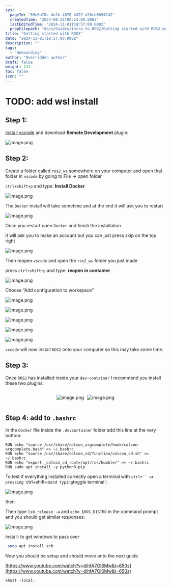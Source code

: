 ```yaml
---
sys:
  pageId: "89e0a78c-4e2b-4070-b327-d28cb0694742"
  createdTime: "2024-08-21T00:24:00.000Z"
  lastEditedTime: "2024-11-01T18:57:00.000Z"
  propFilepath: "docs/Guides/intro_to_ROS2/Getting started with ROS2.md"
title: "Getting started with ROS2"
date: "2024-11-01T18:57:00.000Z"
description: ""
tags:
  - "Onboarding"
author: "Overridden author"
draft: false
weight: 141
toc: false
icon: ""
---
```


# TODO: add wsl install

## Step 1:

[Install vscode](https://code.visualstudio.com/download) and download **Remote Development** plugin:

![image.png](https://prod-files-secure.s3.us-west-2.amazonaws.com/d518164a-d88e-44d1-a4ee-3adb3bd8bce0/efb52993-1881-4a40-b95e-6f020334f022/image.png?X-Amz-Algorithm=AWS4-HMAC-SHA256&X-Amz-Content-Sha256=UNSIGNED-PAYLOAD&X-Amz-Credential=ASIAZI2LB4665JHE5KQA%2F20250504%2Fus-west-2%2Fs3%2Faws4_request&X-Amz-Date=20250504T210730Z&X-Amz-Expires=3600&X-Amz-Security-Token=IQoJb3JpZ2luX2VjEHUaCXVzLXdlc3QtMiJHMEUCIDdn%2BVI6f8EiWYiyw8lTg5aGpTkhD2scEHnbq9jxNCk9AiEAhKcvQb0MonIN3XPHAUys5wW8AfjjsM3A3oHvyreTRzcq%2FwMIHhAAGgw2Mzc0MjMxODM4MDUiDKYytUbvQHe5XwIwbircA9E6v1ZWwtsxublv1Em5bT1JZDfGMsZCmGub0GoKpNX4njg2Oxt6YzT04a6%2F2SOdWwJe9tDL60yMdGEz8Ch3U5xAFSWULPBvRA5owmYaL2zewJQQkZHQzlPu7Xq8p18Y2YjExElpi2E8FW55DT1a9uylq%2Fa1Edl71BfQjTrhJ3WmlTIqlcMoKX%2FL6Fsl0GJIwvBKCh1pTEovW%2Bo2mw5Pse%2FXuHLlubKw3CfBJF5UviXL6mXrAiTSFX1Tv%2BdZyW7vesGbZlwE%2FRos2PRwMQK7RJlBuakaDSaw31KqSJH2mFqhLGzyGdLcJbmymEJwywTELUQt0smbBoDhnBTVyOgiJ%2B8mrAeo4K14XXRwNBE8ZagTJyWx9gtAYuulR77nTRVaK33Ks8DSXvy0pvMX4BEWAisvnHSUqbdapyXPtGnLpw4S9tj%2FAQ2db%2F%2BZfgDYmRSQQcjhxwpQxuwknWCqZ8fe%2F1S%2BXXND7n1wAkCKZxlji1lhKZYO8VneSgyXF53KYWiFDs%2FB2kVLhm9ahDepOsl7xZScTCroxnsr4Kh9sm4IAwbko6J6b2OgXVhkLJHZ3i63dJqLdVa%2BcNs98niwJWQyGKlRK14QpXqp4Ko9EECFCoznArPgBPLrtBCr8euHMLWs38AGOqUBE54UWMD1%2F46qjuo3oRaNr8fVDRXQX4qAgUvgvgQY3fu%2FT2ji8LHqv6dN3wP1edyu198TR05bJnfWIBNnW04atColtt8KC3Mc4LK5oktRDMiR9NuRP6YPULvLT1%2FpXR6R1bvQUSs1EjEI6XOoy4STcvniw3fwmjrZrjlMpxYmdWTp4MLW3ujQLZDEvaM6ZJPHbpN2Yn9icObw5M5k2OKoru4Aqrql&X-Amz-Signature=e2b12e69ecc94de584f4ba56119a322f662c23259ca6ca4af4289496c30508d4&X-Amz-SignedHeaders=host&x-id=GetObject)

## Step 2:

Create a folder called `ros2_ws` somewhere on your computer and open that folder in `vscode` by going to File → open folder 

`ctrl+shift+p` and type: **Install Docker**

![image.png](https://prod-files-secure.s3.us-west-2.amazonaws.com/d518164a-d88e-44d1-a4ee-3adb3bd8bce0/2269dc0e-1cd5-47ff-bceb-c04ad9b2eab0/image.png?X-Amz-Algorithm=AWS4-HMAC-SHA256&X-Amz-Content-Sha256=UNSIGNED-PAYLOAD&X-Amz-Credential=ASIAZI2LB4665JHE5KQA%2F20250504%2Fus-west-2%2Fs3%2Faws4_request&X-Amz-Date=20250504T210730Z&X-Amz-Expires=3600&X-Amz-Security-Token=IQoJb3JpZ2luX2VjEHUaCXVzLXdlc3QtMiJHMEUCIDdn%2BVI6f8EiWYiyw8lTg5aGpTkhD2scEHnbq9jxNCk9AiEAhKcvQb0MonIN3XPHAUys5wW8AfjjsM3A3oHvyreTRzcq%2FwMIHhAAGgw2Mzc0MjMxODM4MDUiDKYytUbvQHe5XwIwbircA9E6v1ZWwtsxublv1Em5bT1JZDfGMsZCmGub0GoKpNX4njg2Oxt6YzT04a6%2F2SOdWwJe9tDL60yMdGEz8Ch3U5xAFSWULPBvRA5owmYaL2zewJQQkZHQzlPu7Xq8p18Y2YjExElpi2E8FW55DT1a9uylq%2Fa1Edl71BfQjTrhJ3WmlTIqlcMoKX%2FL6Fsl0GJIwvBKCh1pTEovW%2Bo2mw5Pse%2FXuHLlubKw3CfBJF5UviXL6mXrAiTSFX1Tv%2BdZyW7vesGbZlwE%2FRos2PRwMQK7RJlBuakaDSaw31KqSJH2mFqhLGzyGdLcJbmymEJwywTELUQt0smbBoDhnBTVyOgiJ%2B8mrAeo4K14XXRwNBE8ZagTJyWx9gtAYuulR77nTRVaK33Ks8DSXvy0pvMX4BEWAisvnHSUqbdapyXPtGnLpw4S9tj%2FAQ2db%2F%2BZfgDYmRSQQcjhxwpQxuwknWCqZ8fe%2F1S%2BXXND7n1wAkCKZxlji1lhKZYO8VneSgyXF53KYWiFDs%2FB2kVLhm9ahDepOsl7xZScTCroxnsr4Kh9sm4IAwbko6J6b2OgXVhkLJHZ3i63dJqLdVa%2BcNs98niwJWQyGKlRK14QpXqp4Ko9EECFCoznArPgBPLrtBCr8euHMLWs38AGOqUBE54UWMD1%2F46qjuo3oRaNr8fVDRXQX4qAgUvgvgQY3fu%2FT2ji8LHqv6dN3wP1edyu198TR05bJnfWIBNnW04atColtt8KC3Mc4LK5oktRDMiR9NuRP6YPULvLT1%2FpXR6R1bvQUSs1EjEI6XOoy4STcvniw3fwmjrZrjlMpxYmdWTp4MLW3ujQLZDEvaM6ZJPHbpN2Yn9icObw5M5k2OKoru4Aqrql&X-Amz-Signature=8fb0a13cc0eda7cdd0f05a3613aca18f5d09fa834dc75b3113befee0e42181eb&X-Amz-SignedHeaders=host&x-id=GetObject)

The `Docker` install will take sometime and at the end it will ask you to restart

![image.png](https://prod-files-secure.s3.us-west-2.amazonaws.com/d518164a-d88e-44d1-a4ee-3adb3bd8bce0/ed233f78-be33-4b1f-b89c-9c346c0e961e/image.png?X-Amz-Algorithm=AWS4-HMAC-SHA256&X-Amz-Content-Sha256=UNSIGNED-PAYLOAD&X-Amz-Credential=ASIAZI2LB4665JHE5KQA%2F20250504%2Fus-west-2%2Fs3%2Faws4_request&X-Amz-Date=20250504T210730Z&X-Amz-Expires=3600&X-Amz-Security-Token=IQoJb3JpZ2luX2VjEHUaCXVzLXdlc3QtMiJHMEUCIDdn%2BVI6f8EiWYiyw8lTg5aGpTkhD2scEHnbq9jxNCk9AiEAhKcvQb0MonIN3XPHAUys5wW8AfjjsM3A3oHvyreTRzcq%2FwMIHhAAGgw2Mzc0MjMxODM4MDUiDKYytUbvQHe5XwIwbircA9E6v1ZWwtsxublv1Em5bT1JZDfGMsZCmGub0GoKpNX4njg2Oxt6YzT04a6%2F2SOdWwJe9tDL60yMdGEz8Ch3U5xAFSWULPBvRA5owmYaL2zewJQQkZHQzlPu7Xq8p18Y2YjExElpi2E8FW55DT1a9uylq%2Fa1Edl71BfQjTrhJ3WmlTIqlcMoKX%2FL6Fsl0GJIwvBKCh1pTEovW%2Bo2mw5Pse%2FXuHLlubKw3CfBJF5UviXL6mXrAiTSFX1Tv%2BdZyW7vesGbZlwE%2FRos2PRwMQK7RJlBuakaDSaw31KqSJH2mFqhLGzyGdLcJbmymEJwywTELUQt0smbBoDhnBTVyOgiJ%2B8mrAeo4K14XXRwNBE8ZagTJyWx9gtAYuulR77nTRVaK33Ks8DSXvy0pvMX4BEWAisvnHSUqbdapyXPtGnLpw4S9tj%2FAQ2db%2F%2BZfgDYmRSQQcjhxwpQxuwknWCqZ8fe%2F1S%2BXXND7n1wAkCKZxlji1lhKZYO8VneSgyXF53KYWiFDs%2FB2kVLhm9ahDepOsl7xZScTCroxnsr4Kh9sm4IAwbko6J6b2OgXVhkLJHZ3i63dJqLdVa%2BcNs98niwJWQyGKlRK14QpXqp4Ko9EECFCoznArPgBPLrtBCr8euHMLWs38AGOqUBE54UWMD1%2F46qjuo3oRaNr8fVDRXQX4qAgUvgvgQY3fu%2FT2ji8LHqv6dN3wP1edyu198TR05bJnfWIBNnW04atColtt8KC3Mc4LK5oktRDMiR9NuRP6YPULvLT1%2FpXR6R1bvQUSs1EjEI6XOoy4STcvniw3fwmjrZrjlMpxYmdWTp4MLW3ujQLZDEvaM6ZJPHbpN2Yn9icObw5M5k2OKoru4Aqrql&X-Amz-Signature=a158b6561d76268f3faef028310578a8fb7b025b7f9b4bc9bd225e3ab89aea91&X-Amz-SignedHeaders=host&x-id=GetObject)

Once you restart open `Docker` and finish the installation

It will ask you to make an account but you can just press skip on the top right

![image.png](https://prod-files-secure.s3.us-west-2.amazonaws.com/d518164a-d88e-44d1-a4ee-3adb3bd8bce0/21010ad9-1659-4fd9-9f59-9932a09b2a3d/image.png?X-Amz-Algorithm=AWS4-HMAC-SHA256&X-Amz-Content-Sha256=UNSIGNED-PAYLOAD&X-Amz-Credential=ASIAZI2LB4665JHE5KQA%2F20250504%2Fus-west-2%2Fs3%2Faws4_request&X-Amz-Date=20250504T210730Z&X-Amz-Expires=3600&X-Amz-Security-Token=IQoJb3JpZ2luX2VjEHUaCXVzLXdlc3QtMiJHMEUCIDdn%2BVI6f8EiWYiyw8lTg5aGpTkhD2scEHnbq9jxNCk9AiEAhKcvQb0MonIN3XPHAUys5wW8AfjjsM3A3oHvyreTRzcq%2FwMIHhAAGgw2Mzc0MjMxODM4MDUiDKYytUbvQHe5XwIwbircA9E6v1ZWwtsxublv1Em5bT1JZDfGMsZCmGub0GoKpNX4njg2Oxt6YzT04a6%2F2SOdWwJe9tDL60yMdGEz8Ch3U5xAFSWULPBvRA5owmYaL2zewJQQkZHQzlPu7Xq8p18Y2YjExElpi2E8FW55DT1a9uylq%2Fa1Edl71BfQjTrhJ3WmlTIqlcMoKX%2FL6Fsl0GJIwvBKCh1pTEovW%2Bo2mw5Pse%2FXuHLlubKw3CfBJF5UviXL6mXrAiTSFX1Tv%2BdZyW7vesGbZlwE%2FRos2PRwMQK7RJlBuakaDSaw31KqSJH2mFqhLGzyGdLcJbmymEJwywTELUQt0smbBoDhnBTVyOgiJ%2B8mrAeo4K14XXRwNBE8ZagTJyWx9gtAYuulR77nTRVaK33Ks8DSXvy0pvMX4BEWAisvnHSUqbdapyXPtGnLpw4S9tj%2FAQ2db%2F%2BZfgDYmRSQQcjhxwpQxuwknWCqZ8fe%2F1S%2BXXND7n1wAkCKZxlji1lhKZYO8VneSgyXF53KYWiFDs%2FB2kVLhm9ahDepOsl7xZScTCroxnsr4Kh9sm4IAwbko6J6b2OgXVhkLJHZ3i63dJqLdVa%2BcNs98niwJWQyGKlRK14QpXqp4Ko9EECFCoznArPgBPLrtBCr8euHMLWs38AGOqUBE54UWMD1%2F46qjuo3oRaNr8fVDRXQX4qAgUvgvgQY3fu%2FT2ji8LHqv6dN3wP1edyu198TR05bJnfWIBNnW04atColtt8KC3Mc4LK5oktRDMiR9NuRP6YPULvLT1%2FpXR6R1bvQUSs1EjEI6XOoy4STcvniw3fwmjrZrjlMpxYmdWTp4MLW3ujQLZDEvaM6ZJPHbpN2Yn9icObw5M5k2OKoru4Aqrql&X-Amz-Signature=e6136a236ffb91edf4cac7da0d999ec02295f746efc447fa2ddbb1b1fefab63f&X-Amz-SignedHeaders=host&x-id=GetObject)

Then reopen `vscode` and open the `ros2_ws` folder you just made

press `ctrl+shift+p` and type: **reopen in container**

![image.png](https://prod-files-secure.s3.us-west-2.amazonaws.com/d518164a-d88e-44d1-a4ee-3adb3bd8bce0/4e93b8c2-41ad-488c-8095-c74205196118/image.png?X-Amz-Algorithm=AWS4-HMAC-SHA256&X-Amz-Content-Sha256=UNSIGNED-PAYLOAD&X-Amz-Credential=ASIAZI2LB4665JHE5KQA%2F20250504%2Fus-west-2%2Fs3%2Faws4_request&X-Amz-Date=20250504T210730Z&X-Amz-Expires=3600&X-Amz-Security-Token=IQoJb3JpZ2luX2VjEHUaCXVzLXdlc3QtMiJHMEUCIDdn%2BVI6f8EiWYiyw8lTg5aGpTkhD2scEHnbq9jxNCk9AiEAhKcvQb0MonIN3XPHAUys5wW8AfjjsM3A3oHvyreTRzcq%2FwMIHhAAGgw2Mzc0MjMxODM4MDUiDKYytUbvQHe5XwIwbircA9E6v1ZWwtsxublv1Em5bT1JZDfGMsZCmGub0GoKpNX4njg2Oxt6YzT04a6%2F2SOdWwJe9tDL60yMdGEz8Ch3U5xAFSWULPBvRA5owmYaL2zewJQQkZHQzlPu7Xq8p18Y2YjExElpi2E8FW55DT1a9uylq%2Fa1Edl71BfQjTrhJ3WmlTIqlcMoKX%2FL6Fsl0GJIwvBKCh1pTEovW%2Bo2mw5Pse%2FXuHLlubKw3CfBJF5UviXL6mXrAiTSFX1Tv%2BdZyW7vesGbZlwE%2FRos2PRwMQK7RJlBuakaDSaw31KqSJH2mFqhLGzyGdLcJbmymEJwywTELUQt0smbBoDhnBTVyOgiJ%2B8mrAeo4K14XXRwNBE8ZagTJyWx9gtAYuulR77nTRVaK33Ks8DSXvy0pvMX4BEWAisvnHSUqbdapyXPtGnLpw4S9tj%2FAQ2db%2F%2BZfgDYmRSQQcjhxwpQxuwknWCqZ8fe%2F1S%2BXXND7n1wAkCKZxlji1lhKZYO8VneSgyXF53KYWiFDs%2FB2kVLhm9ahDepOsl7xZScTCroxnsr4Kh9sm4IAwbko6J6b2OgXVhkLJHZ3i63dJqLdVa%2BcNs98niwJWQyGKlRK14QpXqp4Ko9EECFCoznArPgBPLrtBCr8euHMLWs38AGOqUBE54UWMD1%2F46qjuo3oRaNr8fVDRXQX4qAgUvgvgQY3fu%2FT2ji8LHqv6dN3wP1edyu198TR05bJnfWIBNnW04atColtt8KC3Mc4LK5oktRDMiR9NuRP6YPULvLT1%2FpXR6R1bvQUSs1EjEI6XOoy4STcvniw3fwmjrZrjlMpxYmdWTp4MLW3ujQLZDEvaM6ZJPHbpN2Yn9icObw5M5k2OKoru4Aqrql&X-Amz-Signature=dc3d5fe991d0a7ab9ad285bec9cac403bd1cf5c695fe03051389dc6f16d03567&X-Amz-SignedHeaders=host&x-id=GetObject)

Choose “Add configuration to workspace”

![image.png](https://prod-files-secure.s3.us-west-2.amazonaws.com/d518164a-d88e-44d1-a4ee-3adb3bd8bce0/9560b282-5060-4989-ba37-97e7b2c22476/image.png?X-Amz-Algorithm=AWS4-HMAC-SHA256&X-Amz-Content-Sha256=UNSIGNED-PAYLOAD&X-Amz-Credential=ASIAZI2LB4665JHE5KQA%2F20250504%2Fus-west-2%2Fs3%2Faws4_request&X-Amz-Date=20250504T210730Z&X-Amz-Expires=3600&X-Amz-Security-Token=IQoJb3JpZ2luX2VjEHUaCXVzLXdlc3QtMiJHMEUCIDdn%2BVI6f8EiWYiyw8lTg5aGpTkhD2scEHnbq9jxNCk9AiEAhKcvQb0MonIN3XPHAUys5wW8AfjjsM3A3oHvyreTRzcq%2FwMIHhAAGgw2Mzc0MjMxODM4MDUiDKYytUbvQHe5XwIwbircA9E6v1ZWwtsxublv1Em5bT1JZDfGMsZCmGub0GoKpNX4njg2Oxt6YzT04a6%2F2SOdWwJe9tDL60yMdGEz8Ch3U5xAFSWULPBvRA5owmYaL2zewJQQkZHQzlPu7Xq8p18Y2YjExElpi2E8FW55DT1a9uylq%2Fa1Edl71BfQjTrhJ3WmlTIqlcMoKX%2FL6Fsl0GJIwvBKCh1pTEovW%2Bo2mw5Pse%2FXuHLlubKw3CfBJF5UviXL6mXrAiTSFX1Tv%2BdZyW7vesGbZlwE%2FRos2PRwMQK7RJlBuakaDSaw31KqSJH2mFqhLGzyGdLcJbmymEJwywTELUQt0smbBoDhnBTVyOgiJ%2B8mrAeo4K14XXRwNBE8ZagTJyWx9gtAYuulR77nTRVaK33Ks8DSXvy0pvMX4BEWAisvnHSUqbdapyXPtGnLpw4S9tj%2FAQ2db%2F%2BZfgDYmRSQQcjhxwpQxuwknWCqZ8fe%2F1S%2BXXND7n1wAkCKZxlji1lhKZYO8VneSgyXF53KYWiFDs%2FB2kVLhm9ahDepOsl7xZScTCroxnsr4Kh9sm4IAwbko6J6b2OgXVhkLJHZ3i63dJqLdVa%2BcNs98niwJWQyGKlRK14QpXqp4Ko9EECFCoznArPgBPLrtBCr8euHMLWs38AGOqUBE54UWMD1%2F46qjuo3oRaNr8fVDRXQX4qAgUvgvgQY3fu%2FT2ji8LHqv6dN3wP1edyu198TR05bJnfWIBNnW04atColtt8KC3Mc4LK5oktRDMiR9NuRP6YPULvLT1%2FpXR6R1bvQUSs1EjEI6XOoy4STcvniw3fwmjrZrjlMpxYmdWTp4MLW3ujQLZDEvaM6ZJPHbpN2Yn9icObw5M5k2OKoru4Aqrql&X-Amz-Signature=cc022ce54b56aa7bb5d646aef5a5fd45b5249809aa22ce2ca78af416051599e7&X-Amz-SignedHeaders=host&x-id=GetObject)

![image.png](https://prod-files-secure.s3.us-west-2.amazonaws.com/d518164a-d88e-44d1-a4ee-3adb3bd8bce0/2ee63f81-886b-48e8-a553-dc6e5eac99e4/image.png?X-Amz-Algorithm=AWS4-HMAC-SHA256&X-Amz-Content-Sha256=UNSIGNED-PAYLOAD&X-Amz-Credential=ASIAZI2LB4665JHE5KQA%2F20250504%2Fus-west-2%2Fs3%2Faws4_request&X-Amz-Date=20250504T210730Z&X-Amz-Expires=3600&X-Amz-Security-Token=IQoJb3JpZ2luX2VjEHUaCXVzLXdlc3QtMiJHMEUCIDdn%2BVI6f8EiWYiyw8lTg5aGpTkhD2scEHnbq9jxNCk9AiEAhKcvQb0MonIN3XPHAUys5wW8AfjjsM3A3oHvyreTRzcq%2FwMIHhAAGgw2Mzc0MjMxODM4MDUiDKYytUbvQHe5XwIwbircA9E6v1ZWwtsxublv1Em5bT1JZDfGMsZCmGub0GoKpNX4njg2Oxt6YzT04a6%2F2SOdWwJe9tDL60yMdGEz8Ch3U5xAFSWULPBvRA5owmYaL2zewJQQkZHQzlPu7Xq8p18Y2YjExElpi2E8FW55DT1a9uylq%2Fa1Edl71BfQjTrhJ3WmlTIqlcMoKX%2FL6Fsl0GJIwvBKCh1pTEovW%2Bo2mw5Pse%2FXuHLlubKw3CfBJF5UviXL6mXrAiTSFX1Tv%2BdZyW7vesGbZlwE%2FRos2PRwMQK7RJlBuakaDSaw31KqSJH2mFqhLGzyGdLcJbmymEJwywTELUQt0smbBoDhnBTVyOgiJ%2B8mrAeo4K14XXRwNBE8ZagTJyWx9gtAYuulR77nTRVaK33Ks8DSXvy0pvMX4BEWAisvnHSUqbdapyXPtGnLpw4S9tj%2FAQ2db%2F%2BZfgDYmRSQQcjhxwpQxuwknWCqZ8fe%2F1S%2BXXND7n1wAkCKZxlji1lhKZYO8VneSgyXF53KYWiFDs%2FB2kVLhm9ahDepOsl7xZScTCroxnsr4Kh9sm4IAwbko6J6b2OgXVhkLJHZ3i63dJqLdVa%2BcNs98niwJWQyGKlRK14QpXqp4Ko9EECFCoznArPgBPLrtBCr8euHMLWs38AGOqUBE54UWMD1%2F46qjuo3oRaNr8fVDRXQX4qAgUvgvgQY3fu%2FT2ji8LHqv6dN3wP1edyu198TR05bJnfWIBNnW04atColtt8KC3Mc4LK5oktRDMiR9NuRP6YPULvLT1%2FpXR6R1bvQUSs1EjEI6XOoy4STcvniw3fwmjrZrjlMpxYmdWTp4MLW3ujQLZDEvaM6ZJPHbpN2Yn9icObw5M5k2OKoru4Aqrql&X-Amz-Signature=21a35fce7f1680ef07240ffb65a5fcef6a847b5156cf27514ac9a2de2c1a00b7&X-Amz-SignedHeaders=host&x-id=GetObject)

![image.png](https://prod-files-secure.s3.us-west-2.amazonaws.com/d518164a-d88e-44d1-a4ee-3adb3bd8bce0/ae1580b2-b048-407e-aed9-b584224a7a04/image.png?X-Amz-Algorithm=AWS4-HMAC-SHA256&X-Amz-Content-Sha256=UNSIGNED-PAYLOAD&X-Amz-Credential=ASIAZI2LB4665JHE5KQA%2F20250504%2Fus-west-2%2Fs3%2Faws4_request&X-Amz-Date=20250504T210730Z&X-Amz-Expires=3600&X-Amz-Security-Token=IQoJb3JpZ2luX2VjEHUaCXVzLXdlc3QtMiJHMEUCIDdn%2BVI6f8EiWYiyw8lTg5aGpTkhD2scEHnbq9jxNCk9AiEAhKcvQb0MonIN3XPHAUys5wW8AfjjsM3A3oHvyreTRzcq%2FwMIHhAAGgw2Mzc0MjMxODM4MDUiDKYytUbvQHe5XwIwbircA9E6v1ZWwtsxublv1Em5bT1JZDfGMsZCmGub0GoKpNX4njg2Oxt6YzT04a6%2F2SOdWwJe9tDL60yMdGEz8Ch3U5xAFSWULPBvRA5owmYaL2zewJQQkZHQzlPu7Xq8p18Y2YjExElpi2E8FW55DT1a9uylq%2Fa1Edl71BfQjTrhJ3WmlTIqlcMoKX%2FL6Fsl0GJIwvBKCh1pTEovW%2Bo2mw5Pse%2FXuHLlubKw3CfBJF5UviXL6mXrAiTSFX1Tv%2BdZyW7vesGbZlwE%2FRos2PRwMQK7RJlBuakaDSaw31KqSJH2mFqhLGzyGdLcJbmymEJwywTELUQt0smbBoDhnBTVyOgiJ%2B8mrAeo4K14XXRwNBE8ZagTJyWx9gtAYuulR77nTRVaK33Ks8DSXvy0pvMX4BEWAisvnHSUqbdapyXPtGnLpw4S9tj%2FAQ2db%2F%2BZfgDYmRSQQcjhxwpQxuwknWCqZ8fe%2F1S%2BXXND7n1wAkCKZxlji1lhKZYO8VneSgyXF53KYWiFDs%2FB2kVLhm9ahDepOsl7xZScTCroxnsr4Kh9sm4IAwbko6J6b2OgXVhkLJHZ3i63dJqLdVa%2BcNs98niwJWQyGKlRK14QpXqp4Ko9EECFCoznArPgBPLrtBCr8euHMLWs38AGOqUBE54UWMD1%2F46qjuo3oRaNr8fVDRXQX4qAgUvgvgQY3fu%2FT2ji8LHqv6dN3wP1edyu198TR05bJnfWIBNnW04atColtt8KC3Mc4LK5oktRDMiR9NuRP6YPULvLT1%2FpXR6R1bvQUSs1EjEI6XOoy4STcvniw3fwmjrZrjlMpxYmdWTp4MLW3ujQLZDEvaM6ZJPHbpN2Yn9icObw5M5k2OKoru4Aqrql&X-Amz-Signature=f57bc728025ca42314a3fd7414fd76ddb3f2bdc54799333b7b725b42d3c98f99&X-Amz-SignedHeaders=host&x-id=GetObject)

![image.png](https://prod-files-secure.s3.us-west-2.amazonaws.com/d518164a-d88e-44d1-a4ee-3adb3bd8bce0/53255b28-f75e-430f-b9e3-c0ac8577e42b/image.png?X-Amz-Algorithm=AWS4-HMAC-SHA256&X-Amz-Content-Sha256=UNSIGNED-PAYLOAD&X-Amz-Credential=ASIAZI2LB4665JHE5KQA%2F20250504%2Fus-west-2%2Fs3%2Faws4_request&X-Amz-Date=20250504T210730Z&X-Amz-Expires=3600&X-Amz-Security-Token=IQoJb3JpZ2luX2VjEHUaCXVzLXdlc3QtMiJHMEUCIDdn%2BVI6f8EiWYiyw8lTg5aGpTkhD2scEHnbq9jxNCk9AiEAhKcvQb0MonIN3XPHAUys5wW8AfjjsM3A3oHvyreTRzcq%2FwMIHhAAGgw2Mzc0MjMxODM4MDUiDKYytUbvQHe5XwIwbircA9E6v1ZWwtsxublv1Em5bT1JZDfGMsZCmGub0GoKpNX4njg2Oxt6YzT04a6%2F2SOdWwJe9tDL60yMdGEz8Ch3U5xAFSWULPBvRA5owmYaL2zewJQQkZHQzlPu7Xq8p18Y2YjExElpi2E8FW55DT1a9uylq%2Fa1Edl71BfQjTrhJ3WmlTIqlcMoKX%2FL6Fsl0GJIwvBKCh1pTEovW%2Bo2mw5Pse%2FXuHLlubKw3CfBJF5UviXL6mXrAiTSFX1Tv%2BdZyW7vesGbZlwE%2FRos2PRwMQK7RJlBuakaDSaw31KqSJH2mFqhLGzyGdLcJbmymEJwywTELUQt0smbBoDhnBTVyOgiJ%2B8mrAeo4K14XXRwNBE8ZagTJyWx9gtAYuulR77nTRVaK33Ks8DSXvy0pvMX4BEWAisvnHSUqbdapyXPtGnLpw4S9tj%2FAQ2db%2F%2BZfgDYmRSQQcjhxwpQxuwknWCqZ8fe%2F1S%2BXXND7n1wAkCKZxlji1lhKZYO8VneSgyXF53KYWiFDs%2FB2kVLhm9ahDepOsl7xZScTCroxnsr4Kh9sm4IAwbko6J6b2OgXVhkLJHZ3i63dJqLdVa%2BcNs98niwJWQyGKlRK14QpXqp4Ko9EECFCoznArPgBPLrtBCr8euHMLWs38AGOqUBE54UWMD1%2F46qjuo3oRaNr8fVDRXQX4qAgUvgvgQY3fu%2FT2ji8LHqv6dN3wP1edyu198TR05bJnfWIBNnW04atColtt8KC3Mc4LK5oktRDMiR9NuRP6YPULvLT1%2FpXR6R1bvQUSs1EjEI6XOoy4STcvniw3fwmjrZrjlMpxYmdWTp4MLW3ujQLZDEvaM6ZJPHbpN2Yn9icObw5M5k2OKoru4Aqrql&X-Amz-Signature=5b1ec2e7cb242b5e7c06f3346e073596062726a84b9ce20ae0a2fa4028051c46&X-Amz-SignedHeaders=host&x-id=GetObject)

![image.png](https://prod-files-secure.s3.us-west-2.amazonaws.com/d518164a-d88e-44d1-a4ee-3adb3bd8bce0/7c562767-5af9-4ffb-97d1-327bcdf4ee00/image.png?X-Amz-Algorithm=AWS4-HMAC-SHA256&X-Amz-Content-Sha256=UNSIGNED-PAYLOAD&X-Amz-Credential=ASIAZI2LB4665JHE5KQA%2F20250504%2Fus-west-2%2Fs3%2Faws4_request&X-Amz-Date=20250504T210730Z&X-Amz-Expires=3600&X-Amz-Security-Token=IQoJb3JpZ2luX2VjEHUaCXVzLXdlc3QtMiJHMEUCIDdn%2BVI6f8EiWYiyw8lTg5aGpTkhD2scEHnbq9jxNCk9AiEAhKcvQb0MonIN3XPHAUys5wW8AfjjsM3A3oHvyreTRzcq%2FwMIHhAAGgw2Mzc0MjMxODM4MDUiDKYytUbvQHe5XwIwbircA9E6v1ZWwtsxublv1Em5bT1JZDfGMsZCmGub0GoKpNX4njg2Oxt6YzT04a6%2F2SOdWwJe9tDL60yMdGEz8Ch3U5xAFSWULPBvRA5owmYaL2zewJQQkZHQzlPu7Xq8p18Y2YjExElpi2E8FW55DT1a9uylq%2Fa1Edl71BfQjTrhJ3WmlTIqlcMoKX%2FL6Fsl0GJIwvBKCh1pTEovW%2Bo2mw5Pse%2FXuHLlubKw3CfBJF5UviXL6mXrAiTSFX1Tv%2BdZyW7vesGbZlwE%2FRos2PRwMQK7RJlBuakaDSaw31KqSJH2mFqhLGzyGdLcJbmymEJwywTELUQt0smbBoDhnBTVyOgiJ%2B8mrAeo4K14XXRwNBE8ZagTJyWx9gtAYuulR77nTRVaK33Ks8DSXvy0pvMX4BEWAisvnHSUqbdapyXPtGnLpw4S9tj%2FAQ2db%2F%2BZfgDYmRSQQcjhxwpQxuwknWCqZ8fe%2F1S%2BXXND7n1wAkCKZxlji1lhKZYO8VneSgyXF53KYWiFDs%2FB2kVLhm9ahDepOsl7xZScTCroxnsr4Kh9sm4IAwbko6J6b2OgXVhkLJHZ3i63dJqLdVa%2BcNs98niwJWQyGKlRK14QpXqp4Ko9EECFCoznArPgBPLrtBCr8euHMLWs38AGOqUBE54UWMD1%2F46qjuo3oRaNr8fVDRXQX4qAgUvgvgQY3fu%2FT2ji8LHqv6dN3wP1edyu198TR05bJnfWIBNnW04atColtt8KC3Mc4LK5oktRDMiR9NuRP6YPULvLT1%2FpXR6R1bvQUSs1EjEI6XOoy4STcvniw3fwmjrZrjlMpxYmdWTp4MLW3ujQLZDEvaM6ZJPHbpN2Yn9icObw5M5k2OKoru4Aqrql&X-Amz-Signature=bf879b17bc93c2402f7b3d56359196904572088a7a55581f133eb013e1261d2c&X-Amz-SignedHeaders=host&x-id=GetObject)

`vscode` will now install `ROS2` onto your computer so this may take some time.

## Step 3:

Once `ROS2` has installed inside your `dev-container` I recommend you install these two plugins:

<div style="display: flex;flex-direction: row; column-gap:10px; max-width: 630px;justify-content: center;">
<div>

![image.png](https://prod-files-secure.s3.us-west-2.amazonaws.com/d518164a-d88e-44d1-a4ee-3adb3bd8bce0/3fc3d550-5a54-4ba1-ba6b-faa01cdb7369/image.png?X-Amz-Algorithm=AWS4-HMAC-SHA256&X-Amz-Content-Sha256=UNSIGNED-PAYLOAD&X-Amz-Credential=ASIAZI2LB4664P76YPKZ%2F20250504%2Fus-west-2%2Fs3%2Faws4_request&X-Amz-Date=20250504T210735Z&X-Amz-Expires=3600&X-Amz-Security-Token=IQoJb3JpZ2luX2VjEHUaCXVzLXdlc3QtMiJHMEUCIQCReVwjYt695ixP%2FOloVKrBVD0UZQK9zaRIC6H8DXfh%2FQIgAP%2B%2FnQZariLTBLWcOjovhYHyWL07JfGZCgD1ceadEwUq%2FwMIHhAAGgw2Mzc0MjMxODM4MDUiDOzoppV%2FSZrr888b7yrcA2vOFnKDpBo63Rzw3wGf0c4IeQQ5SKxJVTkffHuCae97bFmLPVuxDP3TScHz8Uy8heUIluYgPx2lnWqZdwxiaap5ntCzTLIlpb34izuIwuWDs9%2FAe3%2BPeK74xohcQetfNgTpuKZWbu5JAuico7%2FVc%2F0%2BeTxrUffd2oTA%2BBc8onGbKUWlhYD7Py1HlIUgTZqiWhOrlITIil97Cz0TbcHApVrpWRC%2FKixdxcnLrPPMHjAegBraqnKpUVbXCwlNDBALZTrM572wDfU%2BrtMdkDh9RgDIT3CAiEKApAtLVxqo4RNR9Vl1xkiQv%2FGYbn%2F2wE8MeTYnr3DjbacFB5W076UvFJ6jx5ad9w19icxMockMy5Na5Blswzvn0L6HIYfj0XGzNZgzth8IYsy2Ul43O0mgB9FQGzMgoItgb0yq8z%2Fx9VFVrCbDemFcR%2FusHazb%2B0NEVZfLjf2NTLfzEK5v7bXZuEu3PtmlrzLWVuC6JoMKXjc%2F4MqJRinVnAPDfnHQb3yj0c12Ec8ZpMcA8%2BEIj6UYWWuxwhz9nZ2SMCMH%2BZTL9qNw35faRUS%2FnGK3Fok%2FKzud8XiOQF3bpu3rdARRGcU1ZBH3TQAu95j4NKPPG60H2qY8ZPewF3rPOk0DwcodMOWs38AGOqUBqSTzQti5BaB39mzMK297Pc4DanoXvfQpYFbnXQhffTO3oYCWkWbyrgzexA%2FyHFfwqRQbnSCkhGjzjsN0ebY88PjHHZR1WNBuoedQdo1HnqD3RNlM1uwZpoqydovhEGB%2FH8saqJi38fA5jEWA%2BAFbm6pmvuIBxt2H3uszOWCLhMOZlQhgid%2B3mx2lgwJUT824tRood%2Fkh%2BKwCc81xJAG0Mv%2FG6WI%2B&X-Amz-Signature=032e0022bee4cb5af650efe63de8c0323c1b134aba2be471e50bede052bcafba&X-Amz-SignedHeaders=host&x-id=GetObject)

</div>
<div>

![image.png](https://prod-files-secure.s3.us-west-2.amazonaws.com/d518164a-d88e-44d1-a4ee-3adb3bd8bce0/d994cc66-13c2-4093-a5a3-f84cf4601a82/image.png?X-Amz-Algorithm=AWS4-HMAC-SHA256&X-Amz-Content-Sha256=UNSIGNED-PAYLOAD&X-Amz-Credential=ASIAZI2LB4666M2FDOTF%2F20250504%2Fus-west-2%2Fs3%2Faws4_request&X-Amz-Date=20250504T210735Z&X-Amz-Expires=3600&X-Amz-Security-Token=IQoJb3JpZ2luX2VjEHUaCXVzLXdlc3QtMiJGMEQCICTviRCtDLehRrDn%2Bm47vbtPHKTLmKYIs2U5KT4Q9wSVAiBwsS%2BxvisRqUfAdbWu0E5Ji%2B9pGrlgahcNZ3NHC0GFyir%2FAwgeEAAaDDYzNzQyMzE4MzgwNSIMHmPW6qzhby8psDgOKtwDMr2Y8rjTXQaC5zIqFOqESTh4VigrQDA4vf64YlBqR6e0Ya3yKJlujXz7QIQJ9F8%2BcCo07qxuHT%2FtA%2Bo1Z2TQIVVO1Jd9ddOg7mB4E5sgGVGoVs2Lx9dC6FhXm%2Fqc2d%2FNQl%2BcmPZt2XXoT%2Fxmpe8XXvt0llbZ8Sendi%2F0Gep9XPLneq8NqvHUxvuuNCexnpbRNg9M19Ro3rkIbjkQG54EjhlsvSq%2BzIymKc%2FK7YII%2Bu1c0zEPlmmFbfOoiRcxS8DtFA4tkKU%2BdHxYhCA9qW9wqShKCtTlMTPGLJbyo79fP686XIEGzpUTEM3u55RcuypjUrvZpPBViZKCkAaPoA8gfIOqRb9evCQHbpRictxJPZsoT5XUdizsVcSqt6EevrstaNuQdFQ4xKRa95KR8BK%2Fwkv4foQzGXprGeyLwJi09b3HLuJ5hFdYCBmRA6B5i%2BmBznYndgiy%2BuE5h1JTXMxyeQlsbVFrAjyHHVtfHZSCfnPTFEJzTipbAe%2F3rgRg7SP3Edb55XKVDjEA%2B5fBgp2LMpEoZxW7MFt69%2FrIULO6Z3Qb0sKyrXAnvy7E%2FkNnpKT8gekCH%2FiN8Olfly%2FJ8to4BWHBbSwc0VWgTj%2FbisO9U0mtJtRRJghuPK3d7Yow%2BqzfwAY6pgH08%2FXi6OSnaIbqnDneWGnTXvrsS6dLf5IEJSygnzGMJm09zIljSU699RCcQ5DI6Fv7FeljXNqYNvGFLQqreG4SQrg28%2BVTsaiClWKkEvT%2BbMkHG2z0P9sDbV6%2BNarcyxrShMY2YG9qwiTSbnhA4jqkpr1sX2SPFM2VpfYUKflkzKHEae1%2FmwYAN79DQxApmo%2BdqtCazBczWbVzA3JTdZ00UAfOpVTd&X-Amz-Signature=2878e9589bf1f30a8906151475c20169eb1de126e2b6f1190b8d7d4d883ba9e9&X-Amz-SignedHeaders=host&x-id=GetObject)

</div>
</div>

## Step 4: add to `.bashrc`

In the `Docker` file inside the `.devcontainer` folder add this line at the very bottom: 

```docker
RUN echo "source /usr/share/colcon_argcomplete/hook/colcon-argcomplete.bash" >> ~/.bashrc
RUN echo "source /usr/share/colcon_cd/function/colcon_cd.sh" >> ~/.bashrc
RUN echo "export _colcon_cd_root=/opt/ros/humble/" >> ~/.bashrc
RUN sudo apt install -y python3-pip 
```

To test if everything installed correctly open a terminal with `ctrl+`` or pressing `ctrl+shift+p` and typing `toggle terminal`:

![image.png](https://prod-files-secure.s3.us-west-2.amazonaws.com/d518164a-d88e-44d1-a4ee-3adb3bd8bce0/6a4943d8-b04e-4c02-9a58-775f3384d1a5/image.png?X-Amz-Algorithm=AWS4-HMAC-SHA256&X-Amz-Content-Sha256=UNSIGNED-PAYLOAD&X-Amz-Credential=ASIAZI2LB4665JHE5KQA%2F20250504%2Fus-west-2%2Fs3%2Faws4_request&X-Amz-Date=20250504T210730Z&X-Amz-Expires=3600&X-Amz-Security-Token=IQoJb3JpZ2luX2VjEHUaCXVzLXdlc3QtMiJHMEUCIDdn%2BVI6f8EiWYiyw8lTg5aGpTkhD2scEHnbq9jxNCk9AiEAhKcvQb0MonIN3XPHAUys5wW8AfjjsM3A3oHvyreTRzcq%2FwMIHhAAGgw2Mzc0MjMxODM4MDUiDKYytUbvQHe5XwIwbircA9E6v1ZWwtsxublv1Em5bT1JZDfGMsZCmGub0GoKpNX4njg2Oxt6YzT04a6%2F2SOdWwJe9tDL60yMdGEz8Ch3U5xAFSWULPBvRA5owmYaL2zewJQQkZHQzlPu7Xq8p18Y2YjExElpi2E8FW55DT1a9uylq%2Fa1Edl71BfQjTrhJ3WmlTIqlcMoKX%2FL6Fsl0GJIwvBKCh1pTEovW%2Bo2mw5Pse%2FXuHLlubKw3CfBJF5UviXL6mXrAiTSFX1Tv%2BdZyW7vesGbZlwE%2FRos2PRwMQK7RJlBuakaDSaw31KqSJH2mFqhLGzyGdLcJbmymEJwywTELUQt0smbBoDhnBTVyOgiJ%2B8mrAeo4K14XXRwNBE8ZagTJyWx9gtAYuulR77nTRVaK33Ks8DSXvy0pvMX4BEWAisvnHSUqbdapyXPtGnLpw4S9tj%2FAQ2db%2F%2BZfgDYmRSQQcjhxwpQxuwknWCqZ8fe%2F1S%2BXXND7n1wAkCKZxlji1lhKZYO8VneSgyXF53KYWiFDs%2FB2kVLhm9ahDepOsl7xZScTCroxnsr4Kh9sm4IAwbko6J6b2OgXVhkLJHZ3i63dJqLdVa%2BcNs98niwJWQyGKlRK14QpXqp4Ko9EECFCoznArPgBPLrtBCr8euHMLWs38AGOqUBE54UWMD1%2F46qjuo3oRaNr8fVDRXQX4qAgUvgvgQY3fu%2FT2ji8LHqv6dN3wP1edyu198TR05bJnfWIBNnW04atColtt8KC3Mc4LK5oktRDMiR9NuRP6YPULvLT1%2FpXR6R1bvQUSs1EjEI6XOoy4STcvniw3fwmjrZrjlMpxYmdWTp4MLW3ujQLZDEvaM6ZJPHbpN2Yn9icObw5M5k2OKoru4Aqrql&X-Amz-Signature=d8d21742bcbd1eca6ebc7c507546270305d387fd0f2bbb47afaae2983860117a&X-Amz-SignedHeaders=host&x-id=GetObject)

then 

Then type `lsb_release -a` and `echo $ROS_DISTRO` in the command prompt and you should get similar responses:

![image.png](https://prod-files-secure.s3.us-west-2.amazonaws.com/d518164a-d88e-44d1-a4ee-3adb3bd8bce0/3e635dec-a805-4e85-8b9e-d000e5b71a4e/image.png?X-Amz-Algorithm=AWS4-HMAC-SHA256&X-Amz-Content-Sha256=UNSIGNED-PAYLOAD&X-Amz-Credential=ASIAZI2LB4665JHE5KQA%2F20250504%2Fus-west-2%2Fs3%2Faws4_request&X-Amz-Date=20250504T210730Z&X-Amz-Expires=3600&X-Amz-Security-Token=IQoJb3JpZ2luX2VjEHUaCXVzLXdlc3QtMiJHMEUCIDdn%2BVI6f8EiWYiyw8lTg5aGpTkhD2scEHnbq9jxNCk9AiEAhKcvQb0MonIN3XPHAUys5wW8AfjjsM3A3oHvyreTRzcq%2FwMIHhAAGgw2Mzc0MjMxODM4MDUiDKYytUbvQHe5XwIwbircA9E6v1ZWwtsxublv1Em5bT1JZDfGMsZCmGub0GoKpNX4njg2Oxt6YzT04a6%2F2SOdWwJe9tDL60yMdGEz8Ch3U5xAFSWULPBvRA5owmYaL2zewJQQkZHQzlPu7Xq8p18Y2YjExElpi2E8FW55DT1a9uylq%2Fa1Edl71BfQjTrhJ3WmlTIqlcMoKX%2FL6Fsl0GJIwvBKCh1pTEovW%2Bo2mw5Pse%2FXuHLlubKw3CfBJF5UviXL6mXrAiTSFX1Tv%2BdZyW7vesGbZlwE%2FRos2PRwMQK7RJlBuakaDSaw31KqSJH2mFqhLGzyGdLcJbmymEJwywTELUQt0smbBoDhnBTVyOgiJ%2B8mrAeo4K14XXRwNBE8ZagTJyWx9gtAYuulR77nTRVaK33Ks8DSXvy0pvMX4BEWAisvnHSUqbdapyXPtGnLpw4S9tj%2FAQ2db%2F%2BZfgDYmRSQQcjhxwpQxuwknWCqZ8fe%2F1S%2BXXND7n1wAkCKZxlji1lhKZYO8VneSgyXF53KYWiFDs%2FB2kVLhm9ahDepOsl7xZScTCroxnsr4Kh9sm4IAwbko6J6b2OgXVhkLJHZ3i63dJqLdVa%2BcNs98niwJWQyGKlRK14QpXqp4Ko9EECFCoznArPgBPLrtBCr8euHMLWs38AGOqUBE54UWMD1%2F46qjuo3oRaNr8fVDRXQX4qAgUvgvgQY3fu%2FT2ji8LHqv6dN3wP1edyu198TR05bJnfWIBNnW04atColtt8KC3Mc4LK5oktRDMiR9NuRP6YPULvLT1%2FpXR6R1bvQUSs1EjEI6XOoy4STcvniw3fwmjrZrjlMpxYmdWTp4MLW3ujQLZDEvaM6ZJPHbpN2Yn9icObw5M5k2OKoru4Aqrql&X-Amz-Signature=f2706dc89d7298c757a962971af95d1c3369689e9b26ecebaca41427c919d74f&X-Amz-SignedHeaders=host&x-id=GetObject)

Install:  to get windows to pass over

```bash
 sudo apt install xcb
```

Now you should be setup and should move onto the next guide 

[https://www.youtube.com/watch?v=dihfA7Ol6Mw&t=650s](https://www.youtube.com/watch?v=dihfA7Ol6Mw&t=650s)

```python
xhost +local:
```
